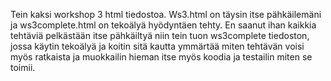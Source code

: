 Tein kaksi workshop 3 html tiedostoa. Ws3.html on täysin itse pähkäilemäni ja ws3complete.html on tekoälyä hyödyntäen tehty. En saanut ihan kaikkia tehtäviä pelkästään itse pähkäiltyä niin tein tuon ws3complete tiedoston, jossa käytin tekoälyä ja koitin sitä kautta ymmärtää miten tehtävän voisi myös ratkaista ja muokkailin hieman itse myös koodia ja testailin miten se toimii.